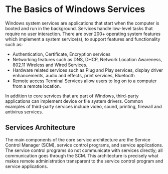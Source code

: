 # The Basics of Windows Services
Windows system services are applications that start when the computer is booted and run in the background.  Services handle 
low-level tasks that require no user interaction. There are over 200+ operating system features which implement a system service(s), to support features and functionality such as:

- Authentication, Certificate, Encryption services
- Networking features such as DNS, DHCP, Network Location Awareness, 802.11 Wireless and Wired Services.
- Hardware related services such as Plug and Play services, display driver enhancements,  audio and effects,  print services, Bluetooth 
- Remote access Terminal Services allow users to log on to a computer from a remote location.

In addition to core services that are part of Windows, third-party applications can implement device or file system drivers. Common examples of third-party services include video, sound, printing,  firewall and antivirus services.

## Services Architecture
The main components of the core service architecture are the Service Control Manager (SCM), service control programs, and service applications.  The service control programs do not communicate with services directly; all communication goes through the SCM.  This architecture is precisely what makes remote administration transparent to the service control program and service applications.
